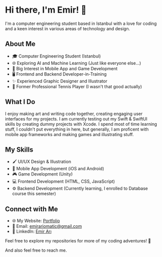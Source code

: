 # Hi there, I'm Emir! 👋

I'm a computer engineering student based in Istanbul with a love for coding and a keen interest in various areas of technology and design.

## About Me

- 🎓 Computer Engineering Student (Istanbul)
- 🌐 Exploring AI and Machine Learning (Just like everyone else...)
- 📱 Big Interest in Mobile App and Game Development
- 🖥️ Frontend and Backend Developer-in-Training
- ✨ Experienced Graphic Designer and Illustrator
- 🎾 Former Professional Tennis Player (I wasn't that good actually)

## What I Do

I enjoy making art and writing code together, creating engaging user interfaces for my projects. I am currently testing out my Swift & SwiftUI skills by creating dummy projects with Xcode. I spend most of time learning stuff, I couldn't put everything in here, but generally, I am proficent with mobile app frameworks and making games and illustrating stuff.

## My Skills

- 🖌️ UI/UX Design & Illustration
- 📱 Mobile App Development (iOS and Android)
- 🎮 Game Development (Unity)
- 💻 Frontend Development (HTML, CSS, JavaScript)
- ⚙️ Backend Development (Currently learning, I enrolled to Database course this semester)

## Connect with Me

- 🌐 My Website: [Portfolio](https://emirari.com/)
- 📧 Email: emirariomatic@gmail.com
- 💼 LinkedIn: [Emir Arı](https://www.linkedin.com/in/emirari/)

Feel free to explore my repositories for more of my coding adventures! 🚀

And also feel free to reach me.
